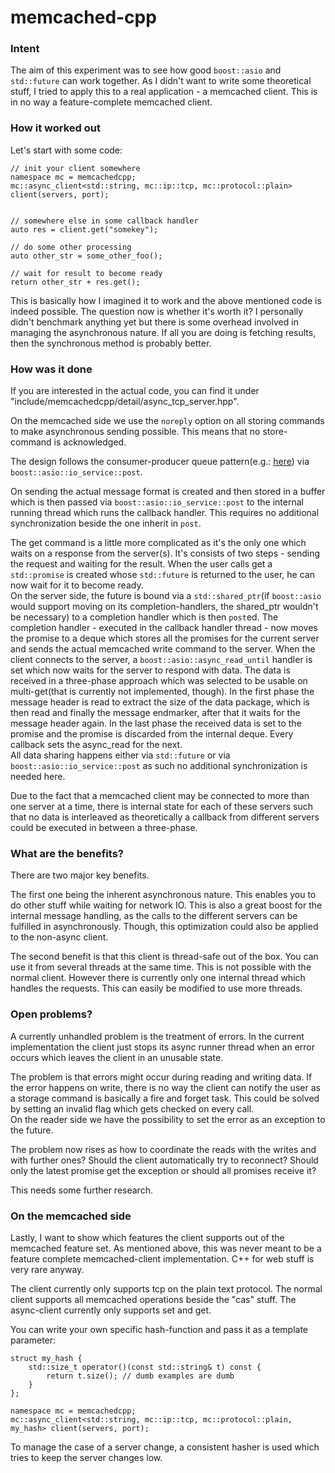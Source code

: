 memcached-cpp
=============

### Intent

The aim of this experiment was to see how good `boost::asio` and `std::future` can work together. As I didn't want to write some theoretical stuff, I tried to apply this to a real application - a memcached client. This is in no way a feature-complete memcached client. 

### How it worked out
Let's start with some code:

    // init your client somewhere
    namespace mc = memcachedcpp;
    mc::async_client<std::string, mc::ip::tcp, mc::protocol::plain> client(servers, port);

    
    // somewhere else in some callback handler
    auto res = client.get("somekey");

    // do some other processing
    auto other_str = some_other_foo();

    // wait for result to become ready
    return other_str + res.get();

This is basically how I imagined it to work and the above mentioned code is indeed possible. The question now is whether it's worth it? I personally didn't benchmark anything yet but there is some overhead involved in managing the asynchronous nature. If all you are doing is fetching results, then the synchronous method is probably better.

### How was it done
If you are interested in the actual code, you can find it under "include/memcachedcpp/detail/async_tcp_server.hpp".

On the memcached side we use the `noreply` option on all storing commands to make asynchronous sending possible. This means that no store-command is acknowledged.

The design follows the consumer-producer queue pattern(e.g.: [here][1]) via `boost::asio::io_service::post`.

On sending the actual message format is created and then stored in a buffer which is then passed via `boost::asio::io_service::post` to the internal running thread which runs the callback handler. This requires no additional synchronization beside the one inherit in `post`.

The get command is a little more complicated as it's the only one which waits on a response from the server(s). It's consists of two steps - sending the request and waiting for the result.
When the user calls get a `std::promise` is created whose `std::future` is returned to the user, he can now wait for it to become ready.  
On the server side, the future is bound via a `std::shared_ptr`(if `boost::asio` would support moving on its completion-handlers, the shared_ptr wouldn't be necessary) to a completion handler which is then `post`ed. The completion handler - executed in the callback handler thread - now moves the promise to a deque which stores all the promises for the current server and sends the actual memcached write command to the server. When the client connects to the server, a `boost::asio::async_read_until` handler is set which now waits for the server to respond with data. 
The data is received in a three-phase approach which was selected to be usable on multi-get(that is currently not implemented, though). In the first phase the message header is read to extract the size of the data package, which is then read and finally the message endmarker, after that it waits for the message header again. In the last phase the received data is set to the promise and the promise is discarded from the internal deque. Every callback sets the async_read for the next.  
All data sharing happens either via `std::future` or via `boost::asio::io_service::post` as such no additional synchronization is needed here. 

Due to the fact that a memcached client may be connected to more than one server at a time, there is internal state for each of these servers such that no data is interleaved as theoretically a callback from different servers could be executed in between a three-phase.

### What are the benefits?
There are two major key benefits. 

The first one being the inherent asynchronous nature. This enables you to do other stuff while waiting for network IO. This is also a great boost for the internal message handling, as the calls to the different servers can be fulfilled in asynchronously. Though, this optimization could also be applied to the non-async client.

The second benefit is that this client is thread-safe out of the box. You can use it from several threads at the same time. This is not possible with the normal client. However there is currently only one internal thread which handles the requests. This can easily be modified to use more threads.

### Open problems?
A currently unhandled problem is the treatment of errors. In the current implementation the client just stops its async runner thread when an error occurs which leaves the client in an unusable state.

The problem is that errors might occur during reading and writing data. If the error happens on write, there is no way the client can notify the user as a storage command is basically a fire and forget task. This could be solved by setting an invalid flag which gets checked on every call.  
On the reader side we have the possibility to set the error as an exception to the future. 

The problem now rises as how to coordinate the reads with the writes and with further ones? Should the client automatically try to reconnect? Should only the latest promise get the exception or should all promises receive it?

This needs some further research.

### On the memcached side
Lastly, I want to show which features the client supports out of the memcached feature set. As mentioned above, this was never meant to be a feature complete memcached-client implementation. C++ for web stuff is very rare anyway.

The client currently only supports tcp on the plain text protocol. The normal client supports all memcached operations beside the "cas" stuff. The async-client currently only supports set and get.

You can write your own specific hash-function and pass it as a template parameter:

    struct my_hash {
        std::size_t operator()(const std::string& t) const {
            return t.size(); // dumb examples are dumb
        }
    };

    namespace mc = memcachedcpp;
    mc::async_client<std::string, mc::ip::tcp, mc::protocol::plain, my_hash> client(servers, port);

To manage the case of a server change, a consistent hasher is used which tries to keep the server changes low.



  [1]: http://www.boost.org/doc/libs/1_53_0/doc/html/boost_asio/example/chat/chat_client.cpp
